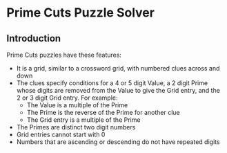 # Prime Cuts Puzzle Solver

## Introduction

Prime Cuts puzzles have these features:

-   It is a grid, similar to a crossword grid, with numbered clues across and down
-   The clues specify conditions for a 4 or 5 digit Value, a 2 digit Prime whose digits are removed from the Value to give the Grid entry, and the 2 or 3 digit Grid entry. For example:
    -   The Value is a multiple of the Prime
    -   The Prime is the reverse of the Prime for another clue
    -   The Grid entry is a multiple of the Prime
-   The Primes are distinct two digit numbers
-   Grid entries cannot start with 0
-   Numbers that are ascending or descending do not have repeated digits
